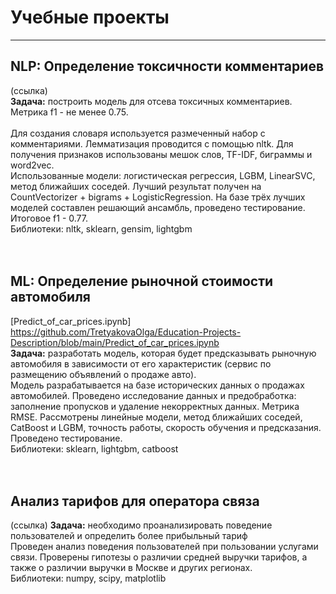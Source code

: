 # Учебные проекты
_______

## NLP: Определение токсичности комментариев
(ссылка)</br>
**Задача:** построить модель для отсева токсичных комментариев. Метрика f1 - не менее 0.75.</br>
</br>
Для создания словаря используется размеченный набор с комментариями. Лемматизация проводится с помощью nltk. Для получения признаков использованы мешок слов, TF-IDF, биграммы и word2vec.</br>
Использованные модели: логистическая регрессия, LGBM, LinearSVC, метод ближайших соседей. Лучший результат получен на CountVectorizer + bigrams + LogisticRegression.
На базе трёх лучших моделей составлен решающий ансамбль, проведено тестирование. Итоговое f1 - 0.77.</br>
Библиотеки: nltk, sklearn, gensim, lightgbm </br>
</br>
</br>
## ML: Определение рыночной стоимости автомобиля
[Predict_of_car_prices.ipynb] https://github.com/TretyakovaOlga/Education-Projects-Description/blob/main/Predict_of_car_prices.ipynb </br>
**Задача:** разработать модель, которая будет предсказывать рыночную автомобиля в зависимости от его характеристик (сервис по размещению объявлений о продаже авто).
</br>
Модель разрабатывается на базе исторических данных о продажах автомобилей. Проведено исследование данных и предобработка: заполнение пропусков и удаление некорректных данных. Метрика RMSE. Рассмотрены линейные модели, метод ближайших соседей, CatBoost и LGBM, точность работы, скорость обучения и предсказания. Проведено тестирование.</br>
Библиотеки: sklearn, lightgbm, catboost</br>
</br>
</br>
## Анализ тарифов для оператора связа
(ссылка)
**Задача:** необходимо проанализировать поведение пользователей и определить более прибыльный тариф </br>
Проведен анализ поведения пользователей при пользовании услугами связи. Проверены гипотезы о различии средней выручки тарифов, а также о различии выручки в Москве и других регионах.
</br>
Библиотеки: numpy, scipy, matplotlib
